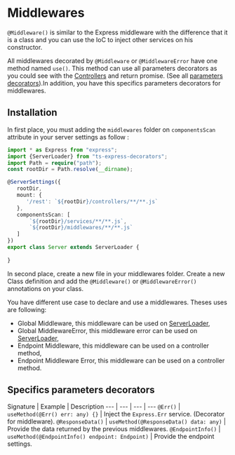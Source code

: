 # Middlewares

`@Middleware()` is similar to the Express middleware with the difference that it is a class and you can use the IoC to inject other services on his constructor.

All middlewares decorated by `@Middleware` or `@MiddlewareError` have one method named `use()`. This method can use all parameters decorators as you could see with the [Controllers](docs/controllers.md) and return promise. (See all [parameters decorators](https://github.com/Romakita/ts-express-decorators/wiki/API-references#parameter-decorators)).In addition, you have this specifics parameters decorators for middlewares.

## Installation

In first place, you must adding the `middlewares` folder on `componentsScan` attribute in your server settings as follow :
 
```typescript
import * as Express from "express";
import {ServerLoader} from "ts-express-decorators";
import Path = require("path");
const rootDir = Path.resolve(__dirname);

@ServerSettings({
   rootDir,
   mount: {
      '/rest': `${rootDir}/controllers/**/**.js`
   },
   componentsScan: [
       `${rootDir}/services/**/**.js`,
       `${rootDir}/middlewares/**/**.js`
   ]
})
export class Server extends ServerLoader {
   
}       
```
In second place, create a new file in your middlewares folder. Create a new Class definition and add the `@Middleware()` or `@MiddlewareError()` annotations on your class.

You have different use case to declare and use a middlewares. Theses uses are following:

 * Global Middleware, this middleware can be used on [ServerLoader](docs/server-loader.md),
 * Global MiddlewareError, this middleware error can be used on [ServerLoader](docs/server-loader.md),
 * Endpoint Middleware, this middleware can be used on a controller method,
 * Endpoint Middleware Error, this middleware can be used on a controller method.

## Specifics parameters decorators

Signature | Example | Description
--- | --- | --- | ---
`@Err()` | `useMethod(@Err() err: any) {}` | Inject the `Express.Err` service. (Decorator for middleware).
`@ResponseData()` | `useMethod(@ResponseData() data: any)` | Provide the data returned by the previous middlewares.
`@EndpointInfo()` | `useMethod(@EndpointInfo() endpoint: Endpoint)` | Provide the endpoint settings.
